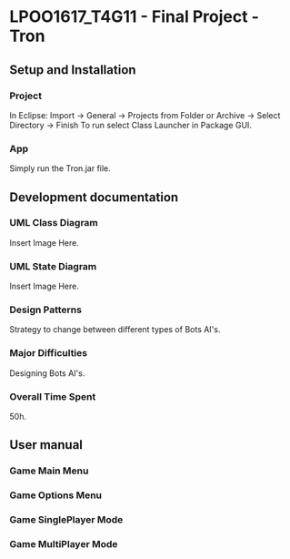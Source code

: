 # LPOO1617_T4G11 - Final Project - Tron


## Setup and Installation
### Project
In Eclipse:
Import -> General -> Projects from Folder or Archive -> Select Directory -> Finish
To run select Class Launcher in Package GUI.

### App
Simply run the Tron.jar file.


## Development documentation

### UML Class Diagram
Insert Image Here.

### UML State Diagram
Insert Image Here.


### Design Patterns
Strategy to change between different types of Bots AI's.

### Major Difficulties
Designing Bots AI's.

### Overall Time Spent
50h.






## User manual

### Game Main Menu

### Game Options Menu

### Game SinglePlayer Mode

### Game MultiPlayer Mode



